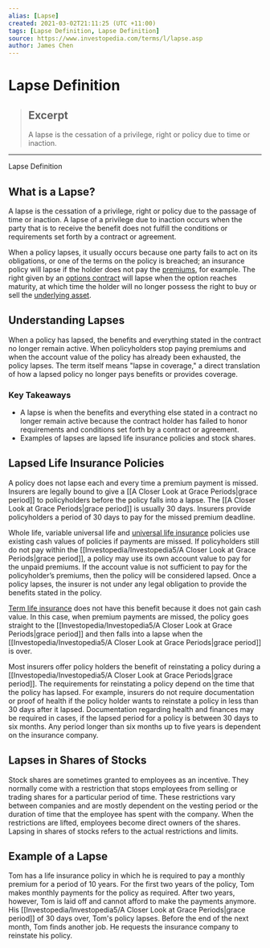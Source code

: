 ```yaml
---
alias: [Lapse]
created: 2021-03-02T21:11:25 (UTC +11:00)
tags: [Lapse Definition, Lapse Definition]
source: https://www.investopedia.com/terms/l/lapse.asp
author: James Chen
---
```


# Lapse Definition

> ## Excerpt
> A lapse is the cessation of a privilege, right or policy due to time or inaction.

---

Lapse Definition
## What is a Lapse?

A lapse is the cessation of a privilege, right or policy due to the passage of time or inaction. A lapse of a privilege due to inaction occurs when the party that is to receive the benefit does not fulfill the conditions or requirements set forth by a contract or agreement.

When a policy lapses, it usually occurs because one party fails to act on its obligations, or one of the terms on the policy is breached; an insurance policy will lapse if the holder does not pay the [premiums](https://www.investopedia.com/terms/p/premium.asp), for example. The right given by an [options contract](https://www.investopedia.com/terms/o/optionscontract.asp) will lapse when the option reaches maturity, at which time the holder will no longer possess the right to buy or sell the [underlying asset](https://www.investopedia.com/terms/u/underlying-asset.asp).

## Understanding Lapses

When a policy has lapsed, the benefits and everything stated in the contract no longer remain active. When policyholders stop paying premiums and when the account value of the policy has already been exhausted, the policy lapses. The term itself means "lapse in coverage," a direct translation of how a lapsed policy no longer pays benefits or provides coverage.

### Key Takeaways

-   A lapse is when the benefits and everything else stated in a contract no longer remain active because the contract holder has failed to honor requirements and conditions set forth by a contract or agreement.
-   Examples of lapses are lapsed life insurance policies and stock shares.

## Lapsed Life Insurance Policies

A policy does not lapse each and every time a premium payment is missed. Insurers are legally bound to give a [[A Closer Look at Grace Periods|grace period]] to policyholders before the policy falls into a lapse. The [[A Closer Look at Grace Periods|grace period]] is usually 30 days. Insurers provide policyholders a period of 30 days to pay for the missed premium deadline.

Whole life, variable universal life and [universal life insurance](https://www.investopedia.com/terms/u/universallife.asp) policies use existing cash values of policies if payments are missed. If policyholders still do not pay within the [[Investopedia/Investopedia5/A Closer Look at Grace Periods|grace period]], a policy may use its own account value to pay for the unpaid premiums. If the account value is not sufficient to pay for the policyholder’s premiums, then the policy will be considered lapsed. Once a policy lapses, the insurer is not under any legal obligation to provide the benefits stated in the policy.

[Term life insurance](https://www.investopedia.com/terms/t/termlife.asp) does not have this benefit because it does not gain cash value. In this case, when premium payments are missed, the policy goes straight to the [[Investopedia/Investopedia5/A Closer Look at Grace Periods|grace period]] and then falls into a lapse when the [[Investopedia/Investopedia5/A Closer Look at Grace Periods|grace period]] is over.

Most insurers offer policy holders the benefit of reinstating a policy during a [[Investopedia/Investopedia5/A Closer Look at Grace Periods|grace period]]. The requirements for reinstating a policy depend on the time that the policy has lapsed. For example, insurers do not require documentation or proof of health if the policy holder wants to reinstate a policy in less than 30 days after it lapsed. Documentation regarding health and finances may be required in cases, if the lapsed period for a policy is between 30 days to six months. Any period longer than six months up to five years is dependent on the insurance company.

## Lapses in Shares of Stocks

Stock shares are sometimes granted to employees as an incentive. They normally come with a restriction that stops employees from selling or trading shares for a particular period of time. These restrictions vary between companies and are mostly dependent on the vesting period or the duration of time that the employee has spent with the company. When the restrictions are lifted, employees become direct owners of the shares. Lapsing in shares of stocks refers to the actual restrictions and limits.

## Example of a Lapse

Tom has a life insurance policy in which he is required to pay a monthly premium for a period of 10 years. For the first two years of the policy, Tom makes monthly payments for the policy as required. After two years, however, Tom is laid off and cannot afford to make the payments anymore. His [[Investopedia/Investopedia5/A Closer Look at Grace Periods|grace period]] of 30 days over, Tom's policy lapses. Before the end of the next month, Tom finds another job. He requests the insurance company to reinstate his policy.
